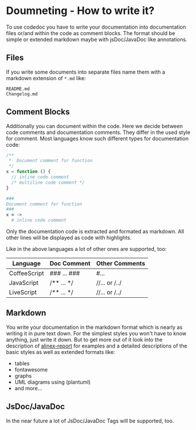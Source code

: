 Doumneting - How to write it?
=================================================

To use codedoc you have to write your documentation into documentation files
or/and within the code as comment blocks. The format should be simple or extended
markdown maybe with jsDoc/JavaDoc like annotations.


Files
-------------------------------------------------
If you write some documents into separate files name them with a markdown extension
of `*.md` like:

    README.md
    Changelog.md


Comment Blocks
-------------------------------------------------
Additionally you can document within the code. Here we decide between code comments
and documentation comments. They differ in the used style for comment. Most languages
know such different types for documentation code:

``` javascript
/**
 *  Document comment for function
 */
x = function () {
  // inline code comment
  /* multiline code comment */
}
```

``` coffee
###
Document comment for function
###
x = ->
  # inline code comment
```

Only the documentation code is extracted and formated as markdown. All other lines
will be displayed as code with highlights.

Like in the above languages a lot of other ones are supported, too:

|   Language   | Doc Comment | Other Comments  |
| ------------ | ----------- | --------------- |
| CoffeeScript | ### ... ### | #...            |
| JavaScript   | /** ... */  | //... or /*..*/ |
| LiveScript   | /** ... */  | //... or /*..*/ |


Markdown
-------------------------------------------------
You write your documentation in the markdown format which is nearly as writing it
in pure text down. For the simplest styles you won't have to know anything, just
write it down. But to get more out of it look into the description of
[alinex-report](http://alinex.github.io/node-report) for examples and a detailed
descriptions of the basic styles as well as extended formats like:

- tables
- fontawesome
- graphs
- UML diagrams using (plantuml)
- and more...


JsDoc/JavaDoc
-------------------------------------------------
In the near future a lot of JsDoc/JavaDoc Tags will be supported, too.
